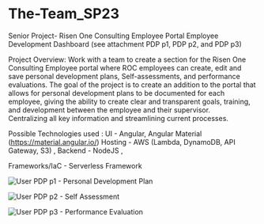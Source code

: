 # The-Team_SP23
Senior Project- Risen One Consulting Employee Portal Employee Development Dashboard (see attachment PDP p1, PDP p2, and PDP p3)

Project Overview:
Work with a team to create a section for the Risen One Consulting Employee portal where ROC employees can create, 
  edit and save personal development plans, Self-assessments, and performance evaluations.
  The goal of the project is to create an addition to the portal that allows for personal development plans to be documented for each employee, 
  giving the ability to create clear and transparent goals, training, and development between the employee and their supervisor.  
  Centralizing all key information and streamlining current processes.

Possible Technologies used :
UI - Angular, Angular Material (https://material.angular.io/)
Hosting - AWS (Lambda, DynamoDB, API Gateway, S3) , 
Backend - NodeJS , 

Frameworks/IaC - Serverless Framework

![User PDP p1 - Personal  Development Plan](https://user-images.githubusercontent.com/89263103/218176588-e56a61e0-f7f7-4517-9af4-df604f1e8ed0.png)

![User PDP p2 - Self Assessment](https://user-images.githubusercontent.com/89263103/218176670-ddf02b1d-297a-43df-9e52-8dd4cb296180.png)

![User PDP p3 - Performance Evaluation](https://user-images.githubusercontent.com/89263103/218176710-89be6318-c82e-41a6-8829-fad8babeafdc.png)
